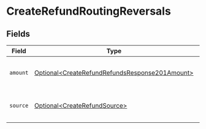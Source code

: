 # CreateRefundRoutingReversals


## Fields

| Field                                                                                                              | Type                                                                                                               | Required                                                                                                           | Description                                                                                                        |
| ------------------------------------------------------------------------------------------------------------------ | ------------------------------------------------------------------------------------------------------------------ | ------------------------------------------------------------------------------------------------------------------ | ------------------------------------------------------------------------------------------------------------------ |
| `amount`                                                                                                           | [Optional\<CreateRefundRefundsResponse201Amount>](../../models/operations/CreateRefundRefundsResponse201Amount.md) | :heavy_minus_sign:                                                                                                 | The amount that will be pulled back.                                                                               |
| `source`                                                                                                           | [Optional\<CreateRefundSource>](../../models/operations/CreateRefundSource.md)                                     | :heavy_minus_sign:                                                                                                 | Where the funds will be pulled back from.                                                                          |